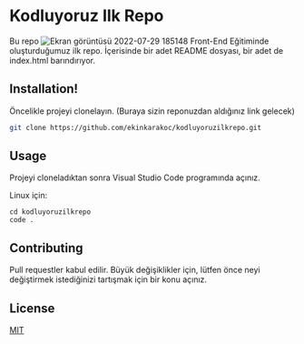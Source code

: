 # Kodluyoruz Ilk Repo

Bu repo ![Ekran görüntüsü 2022-07-29 185148](https://user-images.githubusercontent.com/110224537/181802792-c616244c-ad0d-43c4-92fd-c82018ff6f8d.png) Front-End Eğitiminde oluşturduğumuz ilk repo. İçerisinde bir adet README dosyası, bir adet de index.html barındırıyor.


## Installation!


Öncelikle projeyi clonelayın. (Buraya sizin reponuzdan aldığınız link gelecek)

```bash
git clone https://github.com/ekinkarakoc/kodluyoruzilkrepo.git
```

## Usage

Projeyi cloneladıktan sonra Visual Studio Code programında açınız.

Linux için:
```linux
cd kodluyoruzilkrepo
code .
```

## Contributing
Pull requestler kabul edilir. Büyük değişiklikler için, lütfen önce neyi değiştirmek istediğinizi tartışmak için bir konu açınız.


## License
[MIT](https://choosealicense.com/licenses/mit/)
